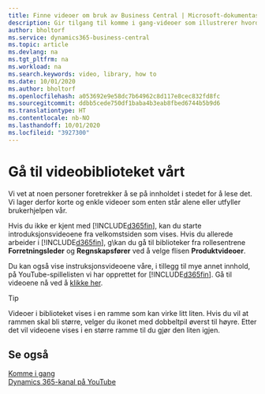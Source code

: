 ```yaml
---
title: Finne videoer om bruk av Business Central | Microsoft-dokumentasjon
description: Gir tilgang til komme i gang-videoer som illustrerer hvordan du kan utføre vanlige oppgaver.
author: bholtorf
ms.service: dynamics365-business-central
ms.topic: article
ms.devlang: na
ms.tgt_pltfrm: na
ms.workload: na
ms.search.keywords: video, library, how to
ms.date: 10/01/2020
ms.author: bholtorf
ms.openlocfilehash: a053692e9e58dc7b64962c8d117e8cec832fd8fc
ms.sourcegitcommit: ddbb5cede750df1baba4b3eab8fbed6744b5b9d6
ms.translationtype: HT
ms.contentlocale: nb-NO
ms.lasthandoff: 10/01/2020
ms.locfileid: "3927300"
---
```

# <a name="visit-our-video-library"></a>Gå til videobiblioteket vårt

Vi vet at noen personer foretrekker å se på innholdet i stedet for å lese det. Vi lager derfor korte og enkle videoer som enten står alene eller utfyller brukerhjelpen vår.  

Hvis du ikke er kjent med [!INCLUDE[d365fin](includes/d365fin_md.md)], kan du starte introduksjonsvideoene fra velkomstsiden som vises. Hvis du allerede arbeider i [!INCLUDE[d365fin](includes/d365fin_md.md)], g\kan du gå til biblioteker fra rollesentrene **Forretningsleder** og **Regnskapsfører** ved å velge flisen **Produktvideoer**.  

Du kan også vise instruksjonsvideoene våre, i tillegg til mye annet innhold, på YouTube-spillelisten vi har opprettet for [!INCLUDE[d365fin](includes/d365fin_md.md)]. Gå til videoene nå ved å [klikke her](https://go.microsoft.com/fwlink/?linkid=851533).

> [!Tip]  
> Videoer i biblioteket vises i en ramme som kan virke litt liten. Hvis du vil at rammen skal bli større, velger du ikonet med dobbeltpil øverst til høyre. Etter det vil videoene vises i en større ramme til du gjør den liten igjen.

## <a name="see-also"></a>Se også

[Komme i gang](product-get-started.md)  
[Dynamics 365-kanal på YouTube](https://www.youtube.com/channel/UCJGCg4rB3QSs8y_1FquelBQ)  
